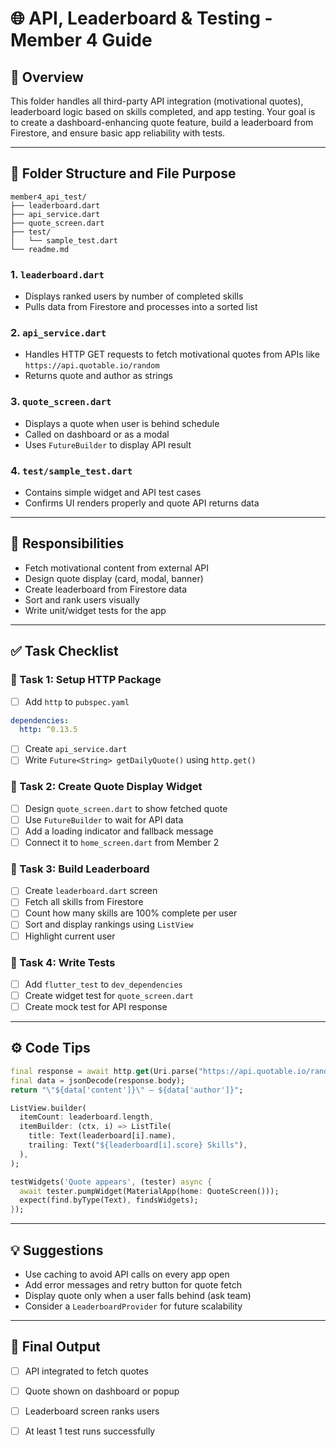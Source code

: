 # 🌐 API, Leaderboard & Testing - Member 4 Guide

## 📌 Overview
This folder handles all third-party API integration (motivational quotes), leaderboard logic based on skills completed, and app testing. Your goal is to create a dashboard-enhancing quote feature, build a leaderboard from Firestore, and ensure basic app reliability with tests.

---

## 📂 Folder Structure and File Purpose
```
member4_api_test/
├── leaderboard.dart
├── api_service.dart
├── quote_screen.dart
├── test/
│   └── sample_test.dart
└── readme.md
```

### 1. `leaderboard.dart`
- Displays ranked users by number of completed skills
- Pulls data from Firestore and processes into a sorted list

### 2. `api_service.dart`
- Handles HTTP GET requests to fetch motivational quotes from APIs like `https://api.quotable.io/random`
- Returns quote and author as strings

### 3. `quote_screen.dart`
- Displays a quote when user is behind schedule
- Called on dashboard or as a modal
- Uses `FutureBuilder` to display API result

### 4. `test/sample_test.dart`
- Contains simple widget and API test cases
- Confirms UI renders properly and quote API returns data

---

## 🧠 Responsibilities
- Fetch motivational content from external API
- Design quote display (card, modal, banner)
- Create leaderboard from Firestore data
- Sort and rank users visually
- Write unit/widget tests for the app

---

## ✅ Task Checklist

### 🔹 Task 1: Setup HTTP Package
- [ ] Add `http` to `pubspec.yaml`
```yaml
dependencies:
  http: ^0.13.5
```
- [ ] Create `api_service.dart`
- [ ] Write `Future<String> getDailyQuote()` using `http.get()`

### 🔹 Task 2: Create Quote Display Widget
- [ ] Design `quote_screen.dart` to show fetched quote
- [ ] Use `FutureBuilder` to wait for API data
- [ ] Add a loading indicator and fallback message
- [ ] Connect it to `home_screen.dart` from Member 2

### 🔹 Task 3: Build Leaderboard
- [ ] Create `leaderboard.dart` screen
- [ ] Fetch all skills from Firestore
- [ ] Count how many skills are 100% complete per user
- [ ] Sort and display rankings using `ListView`
- [ ] Highlight current user

### 🔹 Task 4: Write Tests
- [ ] Add `flutter_test` to `dev_dependencies`
- [ ] Create widget test for `quote_screen.dart`
- [ ] Create mock test for API response

---

## ⚙️ Code Tips
```dart
final response = await http.get(Uri.parse("https://api.quotable.io/random"));
final data = jsonDecode(response.body);
return "\"${data['content']}\" — ${data['author']}";
```

```dart
ListView.builder(
  itemCount: leaderboard.length,
  itemBuilder: (ctx, i) => ListTile(
    title: Text(leaderboard[i].name),
    trailing: Text("${leaderboard[i].score} Skills"),
  ),
);
```

```dart
testWidgets('Quote appears', (tester) async {
  await tester.pumpWidget(MaterialApp(home: QuoteScreen()));
  expect(find.byType(Text), findsWidgets);
});
```

---

## 💡 Suggestions
- Use caching to avoid API calls on every app open
- Add error messages and retry button for quote fetch
- Display quote only when a user falls behind (ask team)
- Consider a `LeaderboardProvider` for future scalability

---

## 🏁 Final Output
- [ ] API integrated to fetch quotes
- [ ] Quote shown on dashboard or popup
- [ ] Leaderboard screen ranks users
- [ ] At least 1 test runs successfully

